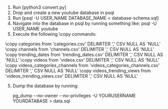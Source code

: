 1. Run [python3 convert.py]
2. Drop and create a new youtube database in psql
3. Run [psql -U USER_NAME DATABASE_NAME < database-schema.sql]
4. Navigate into the database in psql by running something like: psql -U USER_NAME youtube
5. Execute the following \copy commands:

\copy categories from 'categories.csv' DELIMITER ',' CSV NULL AS 'NULL'
\copy channels from 'channels.csv' DELIMITER ',' CSV NULL AS 'NULL'
\copy trending_dates from 'trending_dates.csv' DELIMITER ',' CSV NULL AS 'NULL'
\copy videos from 'videos.csv' DELIMITER ',' CSV NULL AS 'NULL'
\copy videos_categories_channels from 'videos_categories_channels.csv' DELIMITER ',' CSV NULL AS 'NULL'
\copy videos_trending_views from 'videos_trending_views.csv' DELIMITER ',' CSV NULL AS 'NULL'

5. Dump the database by running:

	pg_dump --no-owner --no-privileges -U YOURUSERNAME YOURDATABASE > data.sql
